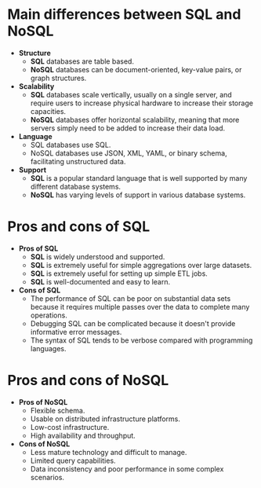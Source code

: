# Main differences between SQL and NoSQL
- **Structure**
    - **SQL** databases are table based.
    - **NoSQL** databases can be document-oriented, key-value pairs, or graph structures.
- **Scalability**
    - **SQL** databases scale vertically, usually on a single server, and require users to increase physical hardware to increase their storage capacities.
    - **NoSQL** databases offer horizontal scalability, meaning that more servers simply need to be added to increase their data load.
- **Language**
    - SQL databases use SQL.
    - NoSQL databases use JSON, XML, YAML, or binary schema, facilitating unstructured data.
- **Support**
    - **SQL** is a popular standard language that is well supported by many different database systems.
    - **NoSQL** has varying levels of support in various database systems.
 
# Pros and cons of SQL
- **Pros of SQL**
    - **SQL** is widely understood and supported.
    - **SQL** is extremely useful for simple aggregations over large datasets.
    - **SQL** is extremely useful for setting up simple ETL jobs.
    - **SQL** is well-documented and easy to learn.
- **Cons of SQL**
    - The performance of SQL can be poor on substantial data sets because it requires multiple passes over the data to complete many operations.
    - Debugging SQL can be complicated because it doesn't provide informative error messages.
    - The syntax of SQL tends to be verbose compared with programming languages.
 
# Pros and cons of NoSQL
- **Pros of NoSQL**
    - Flexible schema.
    - Usable on distributed infrastructure platforms.
    - Low-cost infrastructure.
    - High availability and throughput.
- **Cons of NoSQL**
    - Less mature technology and difficult to manage.
    - Limited query capabilities.
    - Data inconsistency and poor performance in some complex scenarios.
